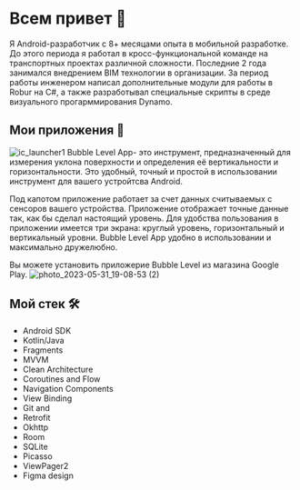 # Всем привет :wave:

Я Android-разработчик с 8+ месяцами опыта в мобильной разработке. До этого периода я работал в кросс-функциональной команде на транспортных проектах различной сложности. Последние 2 года занимался внедрением BIM  технологии в организации. За период работы инженером написал дополнительные модули для работы в Robur на C#, а также разработывал специальные скрипты в среде визуального прогарммирования Dynamo.

## Мои приложения :iphone:
![ic_launcher1](https://github.com/EMullator/EMullator/assets/129616243/7e7e9626-f335-4720-bbcf-a87bfca55b4e)
Bubble Level App- это инструмент, предназначенный для измерения уклона поверхности и определения её вертикальности и горизонтальности. Это удобный, точный и простой в использовании инструмент для вашего устройтсва Android. 

Под капотом приложение работает за счет данных считываемых с сенсоров вашего устройства. Приложение отображает точные данные так, как бы сделал настоящий уровень. Для удобства пользования в приложении имеется три экрана: круглый уровень, горизонтальный и вертикальный уровни. Bubble Level App удобно в использовании и максимально дружелюбно.

Вы можете установить приложерие Bubble Level из магазина Google Play. ![photo_2023-05-31_19-08-53 (2)](https://github.com/EMullator/EMullator/assets/129616243/91fd91c3-8617-4c2e-b04f-e6eb934ee21a)

## Мой стек :hammer_and_wrench:
* Android SDK
* Kotlin/Java
* Fragments
* MVVM
* Clean Architecture
* Coroutines and Flow
* Navigation Components
* View Binding
* Git and 
* Retrofit
* Okhttp
* Room
* SQLite
* Picasso
* ViewPager2
* Figma design
